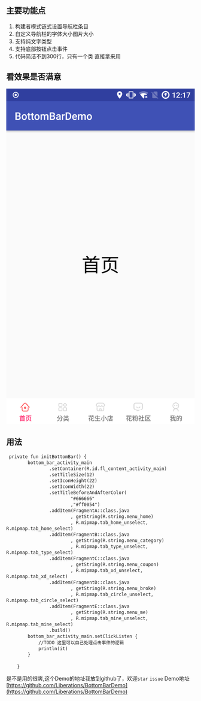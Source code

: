 ## 主要功能点 ##

 1. 构建者模式链式设置导航栏条目
 2. 自定义导航栏的字体大小图片大小
 3. 支持纯文字类型
 4. 支持底部按钮点击事件
 4. 代码简洁不到300行，只有一个类 直接拿来用

看效果是否满意
---
![image](https://raw.githubusercontent.com/Liberations/BottomBarDemo/master/img/1.png)

## 用法 ##

```
 private fun initBottomBar() {
        bottom_bar_activity_main
                .setContainer(R.id.fl_content_activity_main)
                .setTitleSize(12)
                .setIconHeight(22)
                .setIconWidth(22)
                .setTitleBeforeAndAfterColor(
                        "#666666"
                        ,"#ff0054")
                .addItem(FragmentA::class.java
                        , getString(R.string.menu_home)
                        , R.mipmap.tab_home_unselect, R.mipmap.tab_home_select)
                .addItem(FragmentB::class.java
                        , getString(R.string.menu_category)
                        , R.mipmap.tab_type_unselect, R.mipmap.tab_type_select)
                .addItem(FragmentC::class.java
                        , getString(R.string.menu_coupon)
                        , R.mipmap.tab_xd_unselect, R.mipmap.tab_xd_select)
                .addItem(FragmentD::class.java
                        , getString(R.string.menu_broke)
                        , R.mipmap.tab_circle_unselect, R.mipmap.tab_circle_select)
                .addItem(FragmentE::class.java
                        , getString(R.string.menu_me)
                        , R.mipmap.tab_mine_unselect, R.mipmap.tab_mine_select)
                .build()
        bottom_bar_activity_main.setClickListen {
            //TODO 这里可以自己处理点击事件的逻辑
            println(it)
        }

    }
```

是不是用的很爽,这个Demo的地址我放到github了，欢迎`star` `issue`
Demo地址 [https://github.com/Liberations/BottomBarDemo](https://github.com/Liberations/BottomBarDemo)
